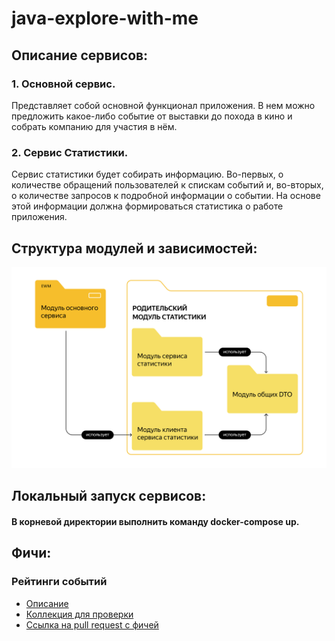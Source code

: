 # java-explore-with-me

## Описание сервисов:

### 1. Основной сервис.
Представляет собой основной функционал приложения. В нем можно предложить какое-либо событие от выставки до похода в кино и собрать компанию для участия в нём.

### 2. Сервис Статистики.
Сервис статистики будет собирать информацию. Во-первых, о количестве обращений пользователей к спискам событий и, во-вторых, о количестве запросов к подробной информации о событии. На основе этой информации должна формироваться статистика о работе приложения.
## Структура модулей и зависимостей:
![modules-diagram.png](modules-diagram.png)

## Локальный запуск сервисов:
#### В корневой директории выполнить команду docker-compose up.

## Фичи:

### Рейтинги событий  
* [Описание](feature_rating_events.md)
* [Коллекция для проверки](postman/feature.json)
* [Ссылка на pull request с фичей](https://github.com/jacksonDenisov/java-explore-with-me/pull/5)